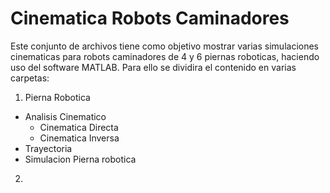 # Cinematica Robots Caminadores

Este conjunto de archivos tiene como objetivo mostrar varias simulaciones cinematicas para robots caminadores de 4 y 6 piernas roboticas, haciendo uso del software MATLAB. Para ello se dividira el contenido en varias carpetas:

1. Pierna Robotica
  - Analisis Cinematico
    - Cinematica Directa
    - Cinematica Inversa
  - Trayectoria
  - Simulacion Pierna robotica
2. 
